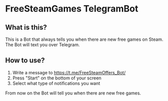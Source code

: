 # FreeSteamGames TelegramBot
## What is this?

This is a Bot that always tells you when there are new free games on Steam.
The Bot will text you over Telegram.

## How to use?

1. Write a message to https://t.me/FreeSteamOffers_Bot/
2. Press "Start" on the bottom of your screen
3. Select what type of notifications you want

From now on the Bot will tell you when there are new free games.